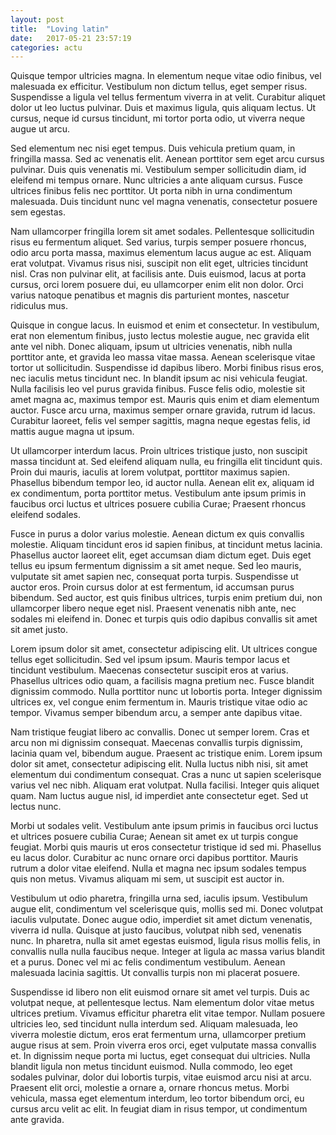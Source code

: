 ```yaml
---
layout: post
title:  "Loving latin"
date:   2017-05-21 23:57:19
categories: actu
---
```


Quisque tempor ultricies magna. In elementum neque vitae odio finibus, vel malesuada ex efficitur. Vestibulum non dictum tellus, eget semper risus. Suspendisse a ligula vel tellus fermentum viverra in at velit. Curabitur aliquet dolor ut leo luctus pulvinar. Duis et maximus ligula, quis aliquam lectus. Ut cursus, neque id cursus tincidunt, mi tortor porta odio, ut viverra neque augue ut arcu.

Sed elementum nec nisi eget tempus. Duis vehicula pretium quam, in fringilla massa. Sed ac venenatis elit. Aenean porttitor sem eget arcu cursus pulvinar. Duis quis venenatis mi. Vestibulum semper sollicitudin diam, id eleifend mi tempus ornare. Nunc ultricies a ante aliquam cursus. Fusce ultrices finibus felis nec porttitor. Ut porta nibh in urna condimentum malesuada. Duis tincidunt nunc vel magna venenatis, consectetur posuere sem egestas.

Nam ullamcorper fringilla lorem sit amet sodales. Pellentesque sollicitudin risus eu fermentum aliquet. Sed varius, turpis semper posuere rhoncus, odio arcu porta massa, maximus elementum lacus augue ac est. Aliquam erat volutpat. Vivamus risus nisi, suscipit non elit eget, ultricies tincidunt nisl. Cras non pulvinar elit, at facilisis ante. Duis euismod, lacus at porta cursus, orci lorem posuere dui, eu ullamcorper enim elit non dolor. Orci varius natoque penatibus et magnis dis parturient montes, nascetur ridiculus mus.

Quisque in congue lacus. In euismod et enim et consectetur. In vestibulum, erat non elementum finibus, justo lectus molestie augue, nec gravida elit ante vel nibh. Donec aliquam, ipsum ut ultricies venenatis, nibh nulla porttitor ante, et gravida leo massa vitae massa. Aenean scelerisque vitae tortor ut sollicitudin. Suspendisse id dapibus libero. Morbi finibus risus eros, nec iaculis metus tincidunt nec. In blandit ipsum ac nisi vehicula feugiat. Nulla facilisis leo vel purus gravida finibus. Fusce felis odio, molestie sit amet magna ac, maximus tempor est. Mauris quis enim et diam elementum auctor. Fusce arcu urna, maximus semper ornare gravida, rutrum id lacus. Curabitur laoreet, felis vel semper sagittis, magna neque egestas felis, id mattis augue magna ut ipsum.

Ut ullamcorper interdum lacus. Proin ultrices tristique justo, non suscipit massa tincidunt at. Sed eleifend aliquam nulla, eu fringilla elit tincidunt quis. Proin dui mauris, iaculis at lorem volutpat, porttitor maximus sapien. Phasellus bibendum tempor leo, id auctor nulla. Aenean elit ex, aliquam id ex condimentum, porta porttitor metus. Vestibulum ante ipsum primis in faucibus orci luctus et ultrices posuere cubilia Curae; Praesent rhoncus eleifend sodales.

Fusce in purus a dolor varius molestie. Aenean dictum ex quis convallis molestie. Aliquam tincidunt eros id sapien finibus, at tincidunt metus lacinia. Phasellus auctor laoreet elit, eget accumsan diam dictum eget. Duis eget tellus eu ipsum fermentum dignissim a sit amet neque. Sed leo mauris, vulputate sit amet sapien nec, consequat porta turpis. Suspendisse ut auctor eros. Proin cursus dolor at est fermentum, id accumsan purus bibendum. Sed auctor, est quis finibus ultrices, turpis enim pretium dui, non ullamcorper libero neque eget nisl. Praesent venenatis nibh ante, nec sodales mi eleifend in. Donec et turpis quis odio dapibus convallis sit amet sit amet justo.

Lorem ipsum dolor sit amet, consectetur adipiscing elit. Ut ultrices congue tellus eget sollicitudin. Sed vel ipsum ipsum. Mauris tempor lacus et tincidunt vestibulum. Maecenas consectetur suscipit eros at varius. Phasellus ultrices odio quam, a facilisis magna pretium nec. Fusce blandit dignissim commodo. Nulla porttitor nunc ut lobortis porta. Integer dignissim ultrices ex, vel congue enim fermentum in. Mauris tristique vitae odio ac tempor. Vivamus semper bibendum arcu, a semper ante dapibus vitae.

Nam tristique feugiat libero ac convallis. Donec ut semper lorem. Cras et arcu non mi dignissim consequat. Maecenas convallis turpis dignissim, lacinia quam vel, bibendum augue. Praesent ac tristique enim. Lorem ipsum dolor sit amet, consectetur adipiscing elit. Nulla luctus nibh nisi, sit amet elementum dui condimentum consequat. Cras a nunc ut sapien scelerisque varius vel nec nibh. Aliquam erat volutpat. Nulla facilisi. Integer quis aliquet quam. Nam luctus augue nisl, id imperdiet ante consectetur eget. Sed ut lectus nunc.

Morbi ut sodales velit. Vestibulum ante ipsum primis in faucibus orci luctus et ultrices posuere cubilia Curae; Aenean sit amet ex ut turpis congue feugiat. Morbi quis mauris ut eros consectetur tristique id sed mi. Phasellus eu lacus dolor. Curabitur ac nunc ornare orci dapibus porttitor. Mauris rutrum a dolor vitae eleifend. Nulla et magna nec ipsum sodales tempus quis non metus. Vivamus aliquam mi sem, ut suscipit est auctor in.

Vestibulum ut odio pharetra, fringilla urna sed, iaculis ipsum. Vestibulum augue elit, condimentum vel scelerisque quis, mollis sed mi. Donec volutpat iaculis vulputate. Donec augue odio, imperdiet sit amet dictum venenatis, viverra id nulla. Quisque at justo faucibus, volutpat nibh sed, venenatis nunc. In pharetra, nulla sit amet egestas euismod, ligula risus mollis felis, in convallis nulla nulla faucibus neque. Integer at ligula ac massa varius blandit et a purus. Donec vel mi ac felis condimentum vestibulum. Aenean malesuada lacinia sagittis. Ut convallis turpis non mi placerat posuere.

Suspendisse id libero non elit euismod ornare sit amet vel turpis. Duis ac volutpat neque, at pellentesque lectus. Nam elementum dolor vitae metus ultrices pretium. Vivamus efficitur pharetra elit vitae tempor. Nullam posuere ultricies leo, sed tincidunt nulla interdum sed. Aliquam malesuada, leo viverra molestie dictum, eros erat fermentum urna, ullamcorper pretium augue risus at sem. Proin viverra eros orci, eget vulputate massa convallis et. In dignissim neque porta mi luctus, eget consequat dui ultricies. Nulla blandit ligula non metus tincidunt euismod. Nulla commodo, leo eget sodales pulvinar, dolor dui lobortis turpis, vitae euismod arcu nisi at arcu. Praesent elit orci, molestie a ornare a, ornare rhoncus metus. Morbi vehicula, massa eget elementum interdum, leo tortor bibendum orci, eu cursus arcu velit ac elit. In feugiat diam in risus tempor, ut condimentum ante gravida.
